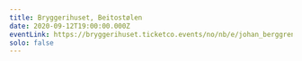 ```yaml
---
title: Bryggerihuset, Beitostølen
date: 2020-09-12T19:00:00.000Z
eventLink: https://bryggerihuset.ticketco.events/no/nb/e/johan_berggren__innflytterne__bryggerihuset__28_mars?fbclid=IwAR3SQQ4gcud1A7xUqquH6wNvkIgvFLS3ciEBDTS6rEACUbDqfUiRfbF8S6o
solo: false
---
```

